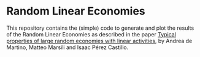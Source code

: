 # Random Linear Economies

This repository contains the (simple) code to generate and plot the results of the Random Linear Economies as described in the paper [Typical properties of large random economies with linear activities](http://arxiv.org/pdf/cond-mat/0309533.pdf), by Andrea de Martino, Matteo Marsili and Isaac Pérez Castillo.
